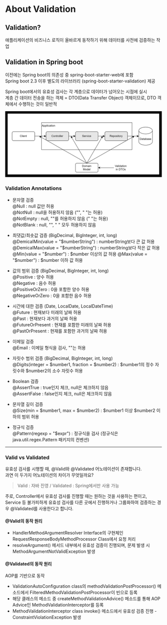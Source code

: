 # About Validation

## Validation?

애플리케이션의 비즈니스 로직이 올바르게 동작하기 위해 데이터를 사전에 검증하는 작업

## Validation in Spring boot

이전에는 Spring boot의 의존성 중 spring-boot-starter-web에 포함  
Spring boot 2.3 이후 별도의 라이브러리 (spring-boot-starter-validation) 제공

Spring boot에서의 유효성 검사는 각 계층으로 데이터가 넘어오는 시점에 실시  
계층 간 데이터 전송을 하는 객체 = DTO(Data Transfer Object) 객체이므로, DTO 객체에서 수행하는 것이 일반적

![도메인 모델에 유효성 검사 적용](./img/validation_fig1.png)

### Validation Annotations

- 문자열 검증  
@Null : null 값만 허용  
@NotNull : null을 허용하지 않음 ("", " "는 허용)  
@NotEmpty : null, ""를 허용하지 않음 (" "는 허용)  
@NotBlank : null, "", " " 모두 허용하지 않음  

- 최댓값/최솟값 검증 (BigDecimal, BigInteger, int, long)  
@DemicalMin(value = "$numberString") : numberString보다 큰 값 허용  
@DemicalMax(value = "$numberString") : numberString보다 작은 값 허용  
@Min(value = "$number") : $number 이상의 값 허용  
@Max(value = "$number") : $number 이하 값 허용  

- 값의 범위 검증 (BigDecimal, BigInteger, int, long)  
@Positive : 양수 허용  
@Negative : 음수 허용  
@PositiveOrZero : 0을 포함한 양수 허용  
@NegativeOrZero : 0을 포함한 음수 허용  

- 시간에 대한 검증 (Date, LocalDate, LocalDateTime)  
@Future : 현재보다 미래의 날짜 허용  
@Past : 현재보다 과거의 날짜 허용  
@FutureOrPresent : 현재를 포함한 미래의 날짜 허용  
@PastOrPresent : 현재를 포함한 과거의 날짜 허용  

- 이메일 검증  
@Email : 이메일 형식을 검사, ""는 허용 

- 자릿수 범위 검증 (BigDecimal, BigInteger, int, long)  
@Digits(integer = $number1, fraction = $number2) : $number1의 정수 자릿수와 $number2의 소수 자릿수 허용  

- Boolean 검증  
@AssertTrue : true인지 체크, null은 체크하지 않음  
@AssertFalse : false인지 체크, null은 체크하지 않음  

- 문자열 길이 검증  
@Size(min = $number1, max = $number2) : $number1 이상 $number2 이하의 범위 허용  

- 정규식 검증  
@Pattern(regexp = "$expr") : 정규식을 검사 (정규식은 java.util.regex.Pattern 패키지의 컨벤션)  

---

### Valid vs Validated

유효성 검사를 시행할 때, @Valid와 @Validated 어노테이션이 존재합니다.  
과연 이 두가지 어노테이션의 차이가 무엇일까요?

> Valid : 자바 진영 / Validated : Spring에서만 사용 가능

주로, Controller에서 유효성 검사를 진행할 때는 원하는 것을 사용하는 편이고,  
Service 등 불가피하게 유효성 검사를 다른 곳에서 진행하거나 그룹화하여 검증하는 경우 @Validated를 사용한다고 합니다.

#### @Valid의 동작 원리

- HandlerMethodArgumentResolver Interface의 구현체인 RequestResponseBodyMethodProcessor Class에서 요청 처리
- resolveArgument() 메서드 내부에서 유효성 검증이 진행되며, 문제 발생 시 MethodArgumentNotValidException 발생

#### @Validated의 동작 원리

AOP를 기반으로 동작  
- ValidationAutoConfiguration class의 methodValidationPostProcessor() 메소드에서 FilteredMethodValidationPostProcessor이 빈으로 등록
- 해당 클래스의 메소드 중 createMethodValidationAdvice() 메소드를 통해 AOP Advice인 MethodValidationInterceptor를 등록
- MethodValidationInterceptor class invoke() 메소드에서 유효성 검증 진행 - ConstraintViolationException 발생